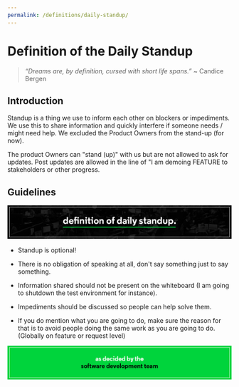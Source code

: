 ```yaml
---
permalink: /definitions/daily-standup/
---
```


# Definition of the Daily Standup

> _“Dreams are, by definition, cursed with short life spans.”_
> ~ Candice Bergen

## Introduction

Standup is a thing we use to inform each other on blockers or impediments. 
We use this to share information and quickly interfere if someone needs / might 
need help. We excluded the Product Owners from the stand-up (for now). 

The product Owners can "stand (up)" with us but are not allowed to ask for updates. 
Post updates are allowed in the line of "I am demoing FEATURE to 
stakeholders or other progress.

## Guidelines
![Definition of Daily Standup](../../images/definitions/definition-of-standup.jpg)

- Standup is optional!

- There is no obligation of speaking at all, don't say something just to say something.

- Information shared should not be present on the whiteboard
(I am going to shutdown the test environment for instance).

- Impediments should be discussed so people can help solve them.

- If you do mention what you are going to do, make sure the reason for that is to avoid 
people doing the same work as you are going to do. (Globally on feature or request level)

![As decided by the Development Team](../../images/definitions/as-decided-by-the-development-team.jpg)
